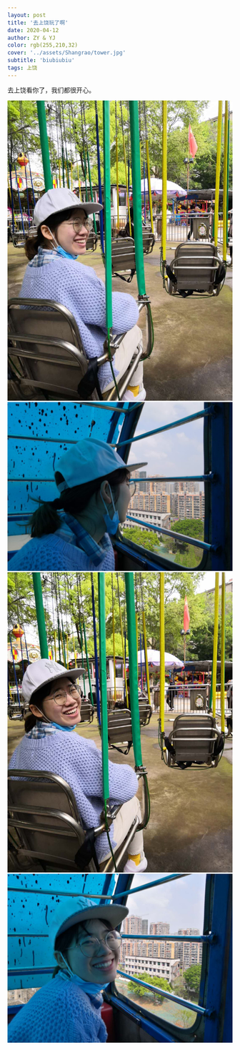 ```yaml
---
layout: post
title: '去上饶玩了啊'
date: 2020-04-12
author: ZY & YJ
color: rgb(255,210,32)
cover: '../assets/Shangrao/tower.jpg'
subtitle: 'biubiubiu'
tags: 上饶
---
```

去上饶看你了，我们都很开心。

![1](https://raw.githubusercontent.com/YJHelloWorld/YJHelloWorld.github.io/master/assets/Shangrao/zy1.jpg)
![1](https://raw.githubusercontent.com/YJHelloWorld/YJHelloWorld.github.io/master/assets/Shangrao/zy2.jpg)
![1](https://raw.githubusercontent.com/YJHelloWorld/YJHelloWorld.github.io/master/assets/Shangrao/zy3.jpg)
![1](https://raw.githubusercontent.com/YJHelloWorld/YJHelloWorld.github.io/master/assets/Shangrao/zy4.jpg)





